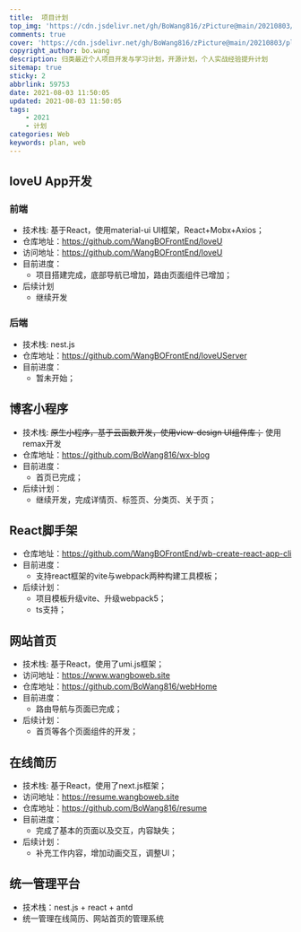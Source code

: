 ```yaml
---
title:  项目计划
top_img: 'https://cdn.jsdelivr.net/gh/BoWang816/zPicture@main/20210803/plan.png'
comments: true
cover: 'https://cdn.jsdelivr.net/gh/BoWang816/zPicture@main/20210803/plan.png'
copyright_author: bo.wang
description: 归类最近个人项目开发与学习计划，开源计划，个人实战经验提升计划
sitemap: true
sticky: 2
abbrlink: 59753
date: 2021-08-03 11:50:05
updated: 2021-08-03 11:50:05
tags:
    - 2021
    - 计划
categories: Web
keywords: plan, web
---
```


## loveU App开发

### 前端
   - 技术栈: 基于React，使用material-ui UI框架，React+Mobx+Axios；
   - 仓库地址：https://github.com/WangBOFrontEnd/loveU
   - 访问地址：https://github.com/WangBOFrontEnd/loveU
   - 目前进度：
     - 项目搭建完成，底部导航已增加，路由页面组件已增加；
   - 后续计划
     - 继续开发
     
### 后端
   - 技术栈: nest.js
   - 仓库地址：https://github.com/WangBOFrontEnd/loveUServer
   - 目前进度：
      - 暂未开始；
      
## 博客小程序
- 技术栈: ~~原生小程序，基于云函数开发，使用view-design UI组件库；~~ 使用remax开发
- 仓库地址：https://github.com/BoWang816/wx-blog
- 目前进度：
    - 首页已完成；
- 后续计划：
  - 继续开发，完成详情页、标签页、分类页、关于页；

## React脚手架

- 仓库地址：https://github.com/WangBOFrontEnd/wb-create-react-app-cli
- 目前进度：
  - 支持react框架的vite与webpack两种构建工具模板；
- 后续计划：
  - 项目模板升级vite、升级webpack5；
  - ts支持；

## 网站首页
- 技术栈: 基于React，使用了umi.js框架；
- 访问地址：https://www.wangboweb.site
- 仓库地址：https://github.com/BoWang816/webHome
- 目前进度：
    - 路由导航与页面已完成；
- 后续计划：
    - 首页等各个页面组件的开发；

## 在线简历
- 技术栈: 基于React，使用了next.js框架；
- 访问地址：https://resume.wangboweb.site
- 仓库地址：https://github.com/BoWang816/resume
- 目前进度：
    - 完成了基本的页面以及交互，内容缺失；
- 后续计划：
    - 补充工作内容，增加动画交互，调整UI；

## 统一管理平台
- 技术栈：nest.js + react + antd
- 统一管理在线简历、网站首页的管理系统